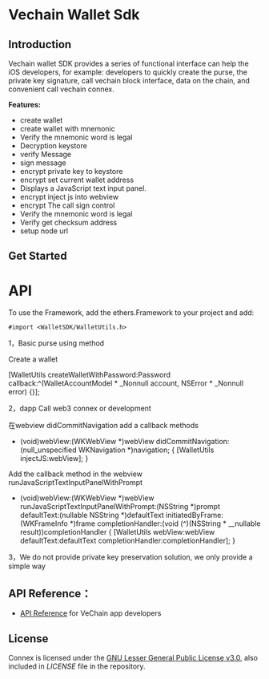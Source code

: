 



# Vechain Wallet Sdk 


## Introduction

Vechain wallet SDK provides a series of functional interface can help the iOS developers, for example: developers to quickly create the purse, the private key signature, call vechain block interface, data on the chain, and convenient call vechain connex.

**Features:**

- create wallet
- create wallet with mnemonic
- Verify the mnemonic word is legal
- Decryption keystore
- verify Message
- sign message
- encrypt private key to keystore
- encrypt set current wallet address
- Displays a JavaScript text input panel.
- encrypt inject js into webview
- encrypt The call sign control
- Verify the mnemonic word is legal
- Verify get checksum address
- setup node url

## Get Started 

API
===

To use the Framework, add the ethers.Framework to your project and add:

```obj-c
#import <WalletSDK/WalletUtils.h>
```

1，Basic purse using method    

Create a wallet


[WalletUtils createWalletWithPassword:Password
callback:^(WalletAccountModel * _Nonnull account, NSError * _Nonnull error)
{}];

2，dapp Call web3 connex or development

在webview didCommitNavigation add a callback methods

- (void)webView:(WKWebView *)webView didCommitNavigation:(null_unspecified WKNavigation *)navigation;
{
[WalletUtils injectJS:webView];
}

Add the callback method in the webview runJavaScriptTextInputPanelWithPrompt

- (void)webView:(WKWebView *)webView runJavaScriptTextInputPanelWithPrompt:(NSString *)prompt defaultText:(nullable NSString *)defaultText initiatedByFrame:(WKFrameInfo *)frame completionHandler:(void (^)(NSString * __nullable result))completionHandler
{
[WalletUtils webView:webView  defaultText:defaultText completionHandler:completionHandler];
}

3，We do not provide private key preservation solution, we only provide a simple way





## API Reference：

+ [API Reference](https://vit.digonchain.com/vechain-mobile-apps/ios-wallet-sdk/blob/master/README.md) for VeChain app developers

## License

Connex is licensed under the
[GNU Lesser General Public License v3.0](https://www.gnu.org/licenses/lgpl-3.0.html), also included
in *LICENSE* file in the repository.

